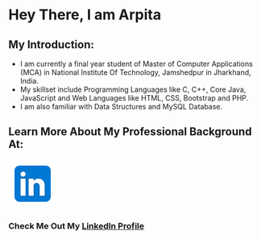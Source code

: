 # Hey There, I am Arpita

## My Introduction:
- I am currently a final year student of Master of Computer Applications (MCA) in National Institute Of Technology, Jamshedpur in Jharkhand, India.
- My skillset include Programming Languages like C, C++, Core Java, JavaScript and Web Languages like HTML, CSS, Bootstrap and PHP.
- I am also familiar with Data Structures and MySQL Database.

## Learn More About My Professional Background At:
![LinkedIn Icon](https://github.com/AG271872/AG271872/blob/master/linkedin.png)
### Check Me Out My [LinkedIn Profile](https://www.linkedin.com/in/arpita-gupta-3b3852196)

